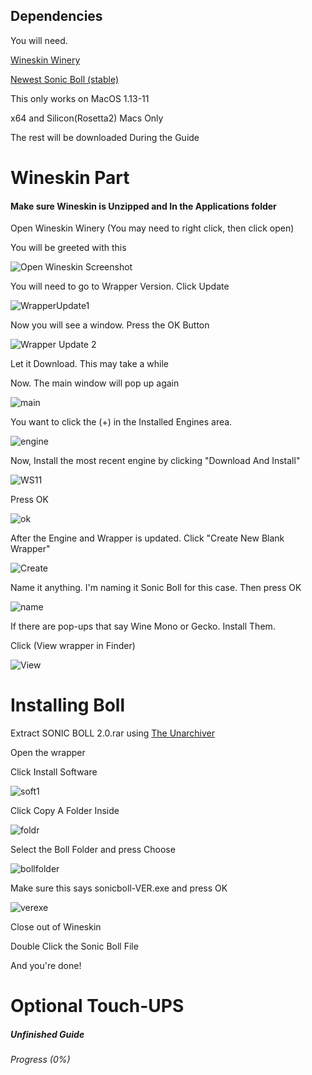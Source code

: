 ## Dependencies

You will need.

[Wineskin Winery](https://github.com/Gcenx/WineskinServer/releases/download/V1.8.4.2/Wineskin.Winery.txz)

[Newest Sonic Boll (stable)](https://mega.nz/file/LowygTKB#QWQjr8Qa47iMkxmfo_9r-Ty2ELeIOd_UAuFSx2AGsqI)

This only works on MacOS 1.13-11

x64 and Silicon(Rosetta2) Macs Only

The rest will be downloaded During the Guide

# Wineskin Part

#### Make sure Wineskin is Unzipped and In the Applications folder

Open Wineskin Winery (You may need to right click, then click open)

You will be greeted with this

![Open Wineskin Screenshot](https://media.discordapp.net/attachments/839853987548364842/867064151041376287/Screen_Shot_2021-07-20_at_11.22.05_AM.png?width=315&height=468)

You will need to go to Wrapper Version. Click Update

![WrapperUpdate1](https://media.discordapp.net/attachments/839853987548364842/867064568298733568/Screen_Shot_2021-07-20_at_11.24.48_AM.png?width=219&height=78)

Now you will see a window. Press the OK Button

![Wrapper Update 2](https://media.discordapp.net/attachments/839853987548364842/867065036353306664/Screen_Shot_2021-07-20_at_11.25.50_AM.png?width=299&height=208)

Let it Download. This may take a while


Now. The main window will pop up again

![main](https://media.discordapp.net/attachments/839853987548364842/867066230649258034/Screen_Shot_2021-07-20_at_11.30.19_AM.png?width=315&height=468)

You want to click the (+) in the Installed Engines area.

![engine](https://media.discordapp.net/attachments/839853987548364842/867066711797530644/Screen_Shot_2021-07-20_at_11.32.41_AM.png?width=210&height=150)

Now, Install the most recent engine by clicking "Download And Install"

![WS11](https://media.discordapp.net/attachments/839853987548364842/867067402454040596/Screen_Shot_2021-07-20_at_11.35.39_AM.png?width=345&height=351)

Press OK

![ok](https://media.discordapp.net/attachments/839853987548364842/867067705278464000/Screen_Shot_2021-07-20_at_11.37.16_AM.png?width=299&height=208)

After the Engine and Wrapper is updated. Click "Create New Blank Wrapper"

![Create](https://media.discordapp.net/attachments/839853987548364842/867069618975146004/Screen_Shot_2021-07-20_at_11.41.53_AM.png?width=315&height=468)

Name it anything. I'm naming it Sonic Boll for this case. Then press OK

![name](https://cdn.discordapp.com/attachments/839853987548364842/867070021545230385/Screen_Shot_2021-07-20_at_11.46.00_AM.png)

If there are pop-ups that say Wine Mono or Gecko. Install Them.

Click (View wrapper in Finder)

![View](https://media.discordapp.net/attachments/839853987548364842/867071118077329438/Screen_Shot_2021-07-20_at_11.50.27_AM.png?width=426&height=224)

# Installing Boll

Extract SONIC BOLL 2.0.rar using [The Unarchiver](https://dl.devmate.com/com.macpaw.site.theunarchiver/TheUnarchiver.dmg)

Open the wrapper

Click Install Software

![soft1](https://media.discordapp.net/attachments/839853987548364842/867076253647503400/Screen_Shot_2021-07-20_at_12.10.17_PM.png?width=300&height=238)

Click Copy A Folder Inside

![foldr](https://media.discordapp.net/attachments/839853987548364842/867076527958392852/Screen_Shot_2021-07-20_at_12.12.09_PM.png?width=572&height=363)

Select the Boll Folder and press Choose

![bollfolder](https://media.discordapp.net/attachments/839853987548364842/867077216760365106/Screen_Shot_2021-07-20_at_12.14.47_PM.png?width=729&height=448)

Make sure this says sonicboll-VER.exe and press OK

![verexe](https://media.discordapp.net/attachments/839853987548364842/867078059031265280/Screen_Shot_2021-07-20_at_12.16.01_PM.png?width=562&height=242)

Close out of Wineskin

Double Click the Sonic Boll File

And you're done!

# Optional Touch-UPS

##### Unfinished Guide

###### Progress (0%)
